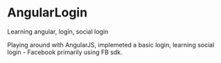 # AngularLogin
Learning angular, login, social login

Playing around with AngularJS, implemeted a basic login, learning social login - Facebook primarily using FB sdk.
